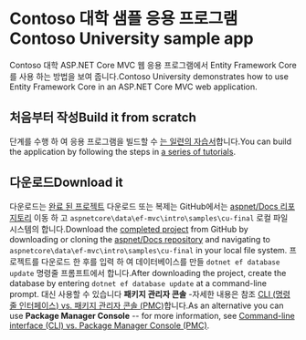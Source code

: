 # <a name="contoso-university-sample-app"></a><span data-ttu-id="5fc87-101">Contoso 대학 샘플 응용 프로그램</span><span class="sxs-lookup"><span data-stu-id="5fc87-101">Contoso University sample app</span></span>

<span data-ttu-id="5fc87-102">Contoso 대학 ASP.NET Core MVC 웹 응용 프로그램에서 Entity Framework Core를 사용 하는 방법을 보여 줍니다.</span><span class="sxs-lookup"><span data-stu-id="5fc87-102">Contoso University demonstrates how to use Entity Framework Core in an ASP.NET Core MVC web application.</span></span>

## <a name="build-it-from-scratch"></a><span data-ttu-id="5fc87-103">처음부터 작성</span><span class="sxs-lookup"><span data-stu-id="5fc87-103">Build it from scratch</span></span>

<span data-ttu-id="5fc87-104">단계를 수행 하 여 응용 프로그램을 빌드할 수 [는 일련의 자습서](https://docs.microsoft.com/aspnet/core/data/ef-mvc/intro)합니다.</span><span class="sxs-lookup"><span data-stu-id="5fc87-104">You can build the application by following the steps in [a series of tutorials](https://docs.microsoft.com/aspnet/core/data/ef-mvc/intro).</span></span>

## <a name="download-it"></a><span data-ttu-id="5fc87-105">다운로드</span><span class="sxs-lookup"><span data-stu-id="5fc87-105">Download it</span></span>

<span data-ttu-id="5fc87-106">다운로드는 [완료 된 프로젝트](https://github.com/aspnet/Docs/tree/master/aspnetcore/data/ef-mvc/intro/samples/cu-final) 다운로드 또는 복제는 GitHub에서는 [aspnet/Docs 리포지토리](https://github.com/aspnet/Docs) 이동 하 고 `aspnetcore\data\ef-mvc\intro\samples\cu-final` 로컬 파일 시스템의 합니다.</span><span class="sxs-lookup"><span data-stu-id="5fc87-106">Download the [completed project](https://github.com/aspnet/Docs/tree/master/aspnetcore/data/ef-mvc/intro/samples/cu-final) from GitHub by downloading or cloning the [aspnet/Docs repository](https://github.com/aspnet/Docs) and navigating to `aspnetcore\data\ef-mvc\intro\samples\cu-final` in your local file system.</span></span>  <span data-ttu-id="5fc87-107">프로젝트를 다운로드 한 후를 입력 하 여 데이터베이스를 만들 `dotnet ef database update` 명령줄 프롬프트에서 합니다.</span><span class="sxs-lookup"><span data-stu-id="5fc87-107">After downloading the project, create the database by entering `dotnet ef database update` at a command-line prompt.</span></span> <span data-ttu-id="5fc87-108">대신 사용할 수 있습니다 **패키지 관리자 콘솔** -자세한 내용은 참조 [CLI (명령줄 인터페이스) vs. 패키지 관리자 콘솔 (PMC)](https://docs.microsoft.com/aspnet/core/data/ef-mvc/migrations#command-line-interface-cli-vs-package-manager-console-pmc)합니다.</span><span class="sxs-lookup"><span data-stu-id="5fc87-108">As an alternative you can use **Package Manager Console** -- for more information, see [Command-line interface (CLI) vs. Package Manager Console (PMC)](https://docs.microsoft.com/aspnet/core/data/ef-mvc/migrations#command-line-interface-cli-vs-package-manager-console-pmc).</span></span>
